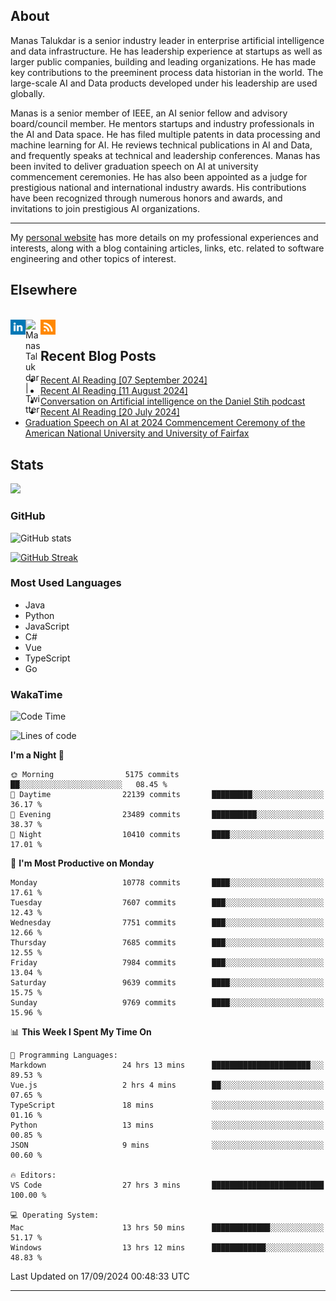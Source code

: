 ## About

Manas Talukdar is a senior industry leader in enterprise artificial intelligence and data infrastructure. He has leadership experience at startups as well as larger public companies, building and leading organizations. He has made key contributions to the preeminent process data historian in the world. The large-scale AI and Data products developed under his leadership are used globally.

Manas is a senior member of IEEE, an AI senior fellow and advisory board/council member. He mentors startups and industry professionals in the AI and Data space. He has filed multiple patents in data processing and machine learning for AI. He reviews technical publications in AI and Data, and frequently speaks at technical and leadership conferences. Manas has been invited to deliver graduation speech on AI at university commencement ceremonies. He has also been appointed as a judge for prestigious national and international industry awards. His contributions have been recognized through numerous honors and awards, and invitations to join prestigious AI organizations.

---

My [personal website](https://manastalukdar.github.io/) has more details on my professional experiences and interests, along with a blog containing articles, links, etc. related to software engineering and other topics of interest.

## Elsewhere

</br>

<a href="https://www.linkedin.com/in/manastalukdar" target="_blank">
  <img align="left" alt="Manas Talukdar | Linkedin" width="24px" src="https://raw.githubusercontent.com/edent/SuperTinyIcons/master/images/svg/linkedin.svg" />
</a>
<a href="https://www.twitter.com/manastalukdar" target="_blank">
  <img align="left" alt="Manas Talukdar | Twitter" width="24px" src="https://github.com/TheDudeThatCode/TheDudeThatCode/blob/master/Assets/Twitter.svg" />
</a>
<a href="https://manastalukdar.github.io/" target="_blank">
  <img align="left" alt="Manas Talukdar | Website" width="24px" src="https://github.com/edent/SuperTinyIcons/blob/master/images/svg/rss.svg" />
</a>

</br>

## Recent Blog Posts

<!-- BLOG:START -->
- [Recent AI Reading [07 September 2024]](https://manastalukdar.github.io/blog/2024/09/07/recent-ai-reading-07-september-2024/)
- [Recent AI Reading [11 August 2024]](https://manastalukdar.github.io/blog/2024/08/11/recent-ai-reading-11-august-2024/)
- [Conversation on Artificial intelligence on the Daniel Stih podcast](https://manastalukdar.github.io/blog/2024/08/10/conversation-artificial-intelligence-daniel-stih-podcast/)
- [Recent AI Reading [20 July 2024]](https://manastalukdar.github.io/blog/2024/07/20/recent-ai-reading-20-july-2024/)
- [Graduation Speech on AI at 2024 Commencement Ceremony of the American National University and University of Fairfax](https://manastalukdar.github.io/blog/2024/06/22/graduation-speech-ai-2024-commencement-anu-uf/)
<!-- BLOG:END -->

## Stats

![](https://komarev.com/ghpvc/?username=manastalukdar)

### GitHub

![GitHub stats](https://github-readme-stats.vercel.app/api?username=manastalukdar&show_icons=true&hide_border=true&hide_rank=true&hide_title=true&icon_color=79ff97&text_color=cecac3&bg_color=4d4b4b)

[![GitHub Streak](https://streak-stats.demolab.com?user=manastalukdar&hide_border=true&border_radius=4&date_format=M%20j%5B%2C%20Y%5D&background=4D4B4B)](https://git.io/streak-stats)

### Most Used Languages

- Java
- Python
- JavaScript
- C#
- Vue
- TypeScript
- Go

<!--
![Top Langs](https://github-readme-stats.vercel.app/api/top-langs/?username=manastalukdar&layout=compact&hide_border=true&hide_title=true&icon_color=79ff97&text_color=cecac3&bg_color=4d4b4b)
-->

### WakaTime

<!--START_SECTION:waka-->
![Code Time](http://img.shields.io/badge/Code%20Time-4%2C824%20hrs%208%20mins-blue)

![Lines of code](https://img.shields.io/badge/From%20Hello%20World%20I%27ve%20Written-15.9%20million%20lines%20of%20code-blue)

**I'm a Night 🦉** 

```text
🌞 Morning                5175 commits        ██░░░░░░░░░░░░░░░░░░░░░░░   08.45 % 
🌆 Daytime                22139 commits       █████████░░░░░░░░░░░░░░░░   36.17 % 
🌃 Evening                23489 commits       ██████████░░░░░░░░░░░░░░░   38.37 % 
🌙 Night                  10410 commits       ████░░░░░░░░░░░░░░░░░░░░░   17.01 % 
```
📅 **I'm Most Productive on Monday** 

```text
Monday                   10778 commits       ████░░░░░░░░░░░░░░░░░░░░░   17.61 % 
Tuesday                  7607 commits        ███░░░░░░░░░░░░░░░░░░░░░░   12.43 % 
Wednesday                7751 commits        ███░░░░░░░░░░░░░░░░░░░░░░   12.66 % 
Thursday                 7685 commits        ███░░░░░░░░░░░░░░░░░░░░░░   12.55 % 
Friday                   7984 commits        ███░░░░░░░░░░░░░░░░░░░░░░   13.04 % 
Saturday                 9639 commits        ████░░░░░░░░░░░░░░░░░░░░░   15.75 % 
Sunday                   9769 commits        ████░░░░░░░░░░░░░░░░░░░░░   15.96 % 
```


📊 **This Week I Spent My Time On** 

```text
💬 Programming Languages: 
Markdown                 24 hrs 13 mins      ██████████████████████░░░   89.53 % 
Vue.js                   2 hrs 4 mins        ██░░░░░░░░░░░░░░░░░░░░░░░   07.65 % 
TypeScript               18 mins             ░░░░░░░░░░░░░░░░░░░░░░░░░   01.16 % 
Python                   13 mins             ░░░░░░░░░░░░░░░░░░░░░░░░░   00.85 % 
JSON                     9 mins              ░░░░░░░░░░░░░░░░░░░░░░░░░   00.60 % 

🔥 Editors: 
VS Code                  27 hrs 3 mins       █████████████████████████   100.00 % 

💻 Operating System: 
Mac                      13 hrs 50 mins      █████████████░░░░░░░░░░░░   51.17 % 
Windows                  13 hrs 12 mins      ████████████░░░░░░░░░░░░░   48.83 % 
```


 Last Updated on 17/09/2024 00:48:33 UTC
<!--END_SECTION:waka-->

---

<!--

**manastalukdar/manastalukdar** is a ✨ _special_ ✨ repository because its `README.md` (this file) appears on your GitHub profile.

Here are some ideas to get you started:

- 🔭 I’m currently working on ...
- 🌱 I’m currently learning ...
- 👯 I’m looking to collaborate on ...
- 🤔 I’m looking for help with ...
- 💬 Ask me about ...
- 📫 How to reach me: ...
- 😄 Pronouns: ...
- ⚡ Fun fact: ...
-->
